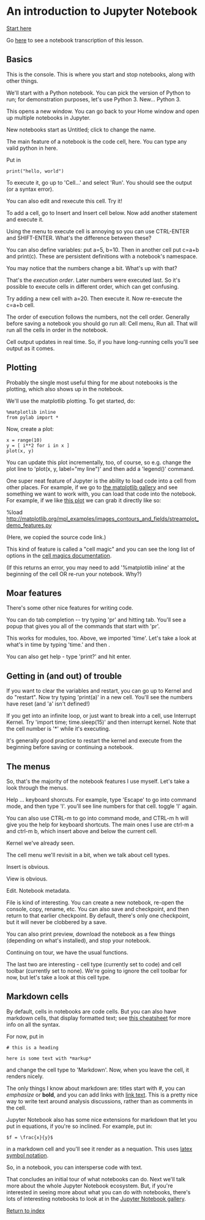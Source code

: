 # An introduction to Jupyter Notebook

[Start here](http://mybinder.org/repo/ngs-docs/2016-mar-jupyter-mybinder)

Go [here](https://github.com/ngs-docs/2016-mar-jupyter/blob/master/my%20first%20notebook.ipynb) to see a notebook transcription of this lesson.

## Basics

This is the console.  This is where you start and stop notebooks, along
with other things.

[//]: # (@@running vs ...)

We'll start with a Python notebook.  You can pick the version of Python
to run; for demonstration purposes, let's use Python 3.  New... Python 3.

This opens a new window. You can go back to your Home window and open
up multiple notebooks in Jupyter.

New notebooks start as Untitled; click to change the name.

The main feature of a notebook is the code cell, here.  You can type any
valid python in here.

Put in

    print("hello, world")

To execute it, go up to 'Cell...' and select 'Run'.  You should see the
output (or a syntax error).

You can also edit and rexecute this cell. Try it!

To add a cell, go to Insert and Insert cell below. Now add another statement
and execute it.

Using the menu to execute cell is annoying so you can use CTRL-ENTER
and SHIFT-ENTER.  What's the difference between these?

[//]: # (@@pulling up a new notebook)

You can also define variables: put a=5, b=10.  Then in another cell put c=a+b
and print(c).  These are persistent definitions with a notebook's namespace.

You may notice that the numbers change a bit. What's up with that?

That's the *execution order*. Later numbers were executed last.  So it's
possible to execute cells in different order, which can get confusing.

Try adding a new cell with a=20. Then execute it. Now re-execute the c=a+b
cell.

The order of execution follows the numbers, not the cell order.  Generally
before saving a notebook you should go run all: Cell menu, Run all.
That will run all the cells in order in the notebook.

Cell output updates in real time. So, if you have long-running cells you'll
see output as it comes.

## Plotting

Probably the single most useful thing for me about notebooks is the plotting,
which also shows up in the notebook.

We'll use the matplotlib plotting. To get started, do:

    %matplotlib inline
    from pylab import *

Now, create a plot:

    x = range(10)
    y = [ i**2 for i in x ]
    plot(x, y)

You can update this plot incrementally, too, of course, so e.g. change
the plot line to 'plot(x, y, label="my line")' and then add a
'legend()' command.

One super neat feature of Jupyter is the ability to load code into a
cell from other places.  For example, if we go to [the matplotlib gallery](http://matplotlib.org/gallery.html) and see something we want to work with, you
can load that code into the notebook.  For example, if we like [this plot](http://matplotlib.org/examples/images_contours_and_fields/streamplot_demo_features.html) we can grab it directly like so:

   %load http://matplotlib.org/mpl_examples/images_contours_and_fields/streamplot_demo_features.py

(Here, we copied the source code link.)

This kind of feature is called a "cell magic" and you can see the long
list of options in the [cell magics documentation](https://ipython.org/ipython-doc/3/interactive/magics.html).

(If this returns an error, you may need to add '%matplotlib inline' at
the beginning of the cell OR re-run your notebook. Why?)
   
## Moar features

There's some other nice features for writing code.

You can do tab
completion -- try typing 'pr' and hitting tab. You'll see a popup that
gives you all of the commands that start with 'pr'.

This works for modules, too.  Above, we imported 'time'. Let's take a look
at what's in time by typing 'time.' and then <tab>.

You can also get help - type 'print?' and hit enter.

## Getting in (and out) of trouble

If you want to clear the variables and restart, you can go up to Kernel
and do "restart".  Now try typing 'print(a)' in a new cell.  You'll see
the numbers have reset (and 'a' isn't defined!)

If you get into an infinite loop, or just want to break into a cell,
use Interrupt Kernel.  Try 'import time; time.sleep(15)' and then interrupt
kernel.  Note that the cell number is '*' while it's executing.

It's generally good practice to restart the kernel and execute from the
beginning before saving or continuing a notebook.

## The menus

So, that's the majority of the notebook features I use myself.  Let's take
a look through the menus.

Help ... keyboard shorcuts.  For example, type 'Escape' to go into command
mode, and then type 'l'. you'll see line numbers for that cell. toggle 'l'
again.

You can also use CTRL-m to go into command mode, and CTRL-m h will give
you the help for keyboard shortcuts.  The main ones I use are ctrl-m a
and ctrl-m b, which insert above and below the current cell.

Kernel we've already seen.

The cell menu we'll revisit in a bit, when we talk about cell types.

Insert is obvious.

View is obvious.

Edit. Notebook metadata.

File is kind of interesting. You can create a new notebook, re-open
the console, copy, rename, etc.  You can also save and checkpoint,
and then return to that earlier checkpoint.  By default, there's only
one checkpoint, but it will never be clobbered by a save.

You can also print preview, download the notebook as a few things
(depending on what's installed), and stop your notebook.

Continuing on tour, we have the usual functions.

The last two are interesting - cell type (currently set to code) and
cell toolbar (currently set to none). We're going to ignore the cell
toolbar for now, but let's take a look at this cell type.

## Markdown cells

By default, cells in notebooks are code cells. But you can also have
markdown cells, that display formatted text; see [this cheatsheet](https://github.com/adam-p/markdown-here/wiki/Markdown-Cheatsheet) for more info on all the syntax.

For now, put in

    # this is a heading

    here is some text with *markup*

and change the cell type to 'Markdown'. Now, when you leave the cell, it
renders nicely.

The only things I know about markdown are: titles start with #,
you can *emphasize* or **bold**, and you can add links with [link text](link).
This is a pretty nice way to write text around analysis discussions, rather
than as comments in the cell.

Jupyter Notebook also has some nice extensions for markdown that let you
put in equations, if you're so inclined.  For example, put in:

    $f = \frac{x}{y}$

in a markdown cell and you'll see it render as a nequation.  This uses
[latex symbol notation](http://web.ift.uib.no/Teori/KURS/WRK/TeX/symALL.html).

So, in a notebook, you can intersperse code with text.

That concludes an initial tour of what notebooks can do. Next we'll
talk more about the whole Jupyter Notebook ecosystem. But, if you're
interested in seeing more about what you can do with notebooks,
there's lots of interesting notebooks to look at in the [Jupyter
Notebook
gallery](https://github.com/ipython/ipython/wiki/A-gallery-of-interesting-IPython-Notebooks).

[Return to index](https://github.com/ngs-docs/2016-mar-jupyter)
